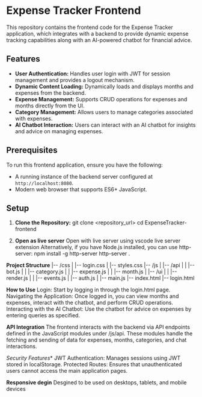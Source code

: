 # Expense Tracker Frontend

This repository contains the frontend code for the Expense Tracker application, which integrates with a backend to provide dynamic expense tracking capabilities along with an AI-powered chatbot for financial advice.

## Features

- **User Authentication:** Handles user login with JWT for session management and provides a logout mechanism.
- **Dynamic Content Loading:** Dynamically loads and displays months and expenses from the backend.
- **Expense Management:** Supports CRUD operations for expenses and months directly from the UI.
- **Category Management:** Allows users to manage categories associated with expenses.
- **AI Chatbot Interaction:** Users can interact with an AI chatbot for insights and advice on managing expenses.

## Prerequisites

To run this frontend application, ensure you have the following:
- A running instance of the backend server configured at `http://localhost:8080`.
- Modern web browser that supports ES6+ JavaScript.

## Setup

1. **Clone the Repository:**
   git clone <repository_url>
   cd ExpenseTracker-frontend

2. **Open as live server**
   Open with live server using vscode live server extension
   Alternatively, if you have Node.js installed, you can use http-server:
   npm install -g http-server
   http-server .

**Project Structure**
|-- /css
|   |-- login.css
|   |-- styles.css
|-- /js
|   |-- /api
|   |   |-- bot.js
|   |   |-- category.js
|   |   |-- expense.js
|   |   |-- month.js
|   |-- /ui
|   |   |-- render.js
|   |   |-- events.js
|   |-- auth.js
|   |-- main.js
|-- index.html
|-- login.html


**How to Use**
Login: Start by logging in through the login.html page.
Navigating the Application: Once logged in, you can view months and expenses, interact with the chatbot, and perform CRUD operations.
Interacting with the AI Chatbot: Use the chatbot for advice on expenses by entering queries as specified.

**API Integration**
The frontend interacts with the backend via API endpoints defined in the JavaScript modules under /js/api. These modules handle the fetching and sending of data for expenses, months, categories, and chat interactions.

*Security Features**
JWT Authentication: Manages sessions using JWT stored in localStorage.
Protected Routes: Ensures that unauthenticated users cannot access the main application pages.

**Responsive degin**
Desgined to be used on desktops, tablets, and mobile devices

